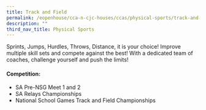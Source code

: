 ```yaml
---
title: Track and Field
permalink: /eopenhouse/cca-n-cjc-houses/ccas/physical-sports/track-and-field/
description: ""
third_nav_title: Physical Sports
---
```

Sprints, Jumps, Hurdles, Throws, Distance, it is your choice! Improve multiple skill sets and compete against the best! With a dedicated team of coaches, challenge yourself and push the limits!

#### **Competition:**

*   SA Pre-NSG Meet 1 and 2
*   SA Relays Championships
*   National School Games Track and Field Championships

